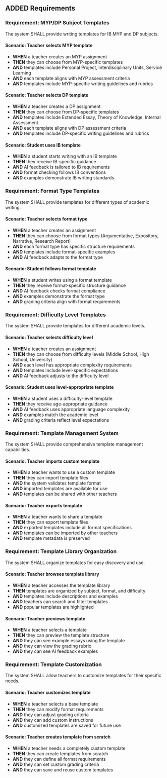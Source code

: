 ## ADDED Requirements

### Requirement: MYP/DP Subject Templates
The system SHALL provide writing templates for IB MYP and DP subjects.

#### Scenario: Teacher selects MYP template
- **WHEN** a teacher creates an MYP assignment
- **THEN** they can choose from MYP-specific templates
- **AND** templates include Personal Project, Interdisciplinary Units, Service Learning
- **AND** each template aligns with MYP assessment criteria
- **AND** templates include MYP-specific writing guidelines and rubrics

#### Scenario: Teacher selects DP template
- **WHEN** a teacher creates a DP assignment
- **THEN** they can choose from DP-specific templates
- **AND** templates include Extended Essay, Theory of Knowledge, Internal Assessment
- **AND** each template aligns with DP assessment criteria
- **AND** templates include DP-specific writing guidelines and rubrics

#### Scenario: Student uses IB template
- **WHEN** a student starts writing with an IB template
- **THEN** they receive IB-specific guidance
- **AND** AI feedback is tailored to IB requirements
- **AND** format checking follows IB conventions
- **AND** examples demonstrate IB writing standards

### Requirement: Format Type Templates
The system SHALL provide templates for different types of academic writing.

#### Scenario: Teacher selects format type
- **WHEN** a teacher creates an assignment
- **THEN** they can choose from format types (Argumentative, Expository, Narrative, Research Report)
- **AND** each format type has specific structure requirements
- **AND** templates include format-specific examples
- **AND** AI feedback adapts to the format type

#### Scenario: Student follows format template
- **WHEN** a student writes using a format template
- **THEN** they receive format-specific structure guidance
- **AND** AI feedback checks format compliance
- **AND** examples demonstrate the format type
- **AND** grading criteria align with format requirements

### Requirement: Difficulty Level Templates
The system SHALL provide templates for different academic levels.

#### Scenario: Teacher selects difficulty level
- **WHEN** a teacher creates an assignment
- **THEN** they can choose from difficulty levels (Middle School, High School, University)
- **AND** each level has appropriate complexity requirements
- **AND** templates include level-specific expectations
- **AND** AI feedback adjusts to the difficulty level

#### Scenario: Student uses level-appropriate template
- **WHEN** a student uses a difficulty-level template
- **THEN** they receive age-appropriate guidance
- **AND** AI feedback uses appropriate language complexity
- **AND** examples match the academic level
- **AND** grading criteria reflect level expectations

### Requirement: Template Management System
The system SHALL provide comprehensive template management capabilities.

#### Scenario: Teacher imports custom template
- **WHEN** a teacher wants to use a custom template
- **THEN** they can import template files
- **AND** the system validates template format
- **AND** imported templates are available for use
- **AND** templates can be shared with other teachers

#### Scenario: Teacher exports template
- **WHEN** a teacher wants to share a template
- **THEN** they can export template files
- **AND** exported templates include all format specifications
- **AND** templates can be imported by other teachers
- **AND** template metadata is preserved

### Requirement: Template Library Organization
The system SHALL organize templates for easy discovery and use.

#### Scenario: Teacher browses template library
- **WHEN** a teacher accesses the template library
- **THEN** templates are organized by subject, format, and difficulty
- **AND** templates include descriptions and examples
- **AND** teachers can search and filter templates
- **AND** popular templates are highlighted

#### Scenario: Teacher previews template
- **WHEN** a teacher selects a template
- **THEN** they can preview the template structure
- **AND** they can see example essays using the template
- **AND** they can view the grading rubric
- **AND** they can see AI feedback examples

### Requirement: Template Customization
The system SHALL allow teachers to customize templates for their specific needs.

#### Scenario: Teacher customizes template
- **WHEN** a teacher selects a base template
- **THEN** they can modify format requirements
- **AND** they can adjust grading criteria
- **AND** they can add custom instructions
- **AND** customized templates are saved for future use

#### Scenario: Teacher creates template from scratch
- **WHEN** a teacher needs a completely custom template
- **THEN** they can create templates from scratch
- **AND** they can define all format requirements
- **AND** they can set custom grading criteria
- **AND** they can save and reuse custom templates
